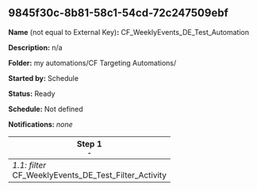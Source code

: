 ## 9845f30c-8b81-58c1-54cd-72c247509ebf

**Name** (not equal to External Key)**:** CF_WeeklyEvents_DE_Test_Automation

**Description:** n/a

**Folder:** my automations/CF Targeting Automations/

**Started by:** Schedule

**Status:** Ready

**Schedule:** Not defined

**Notifications:** _none_


| Step 1<br>_<small>-</small>_ |
| --- |
| _1.1: filter_<br>CF_WeeklyEvents_DE_Test_Filter_Activity |
